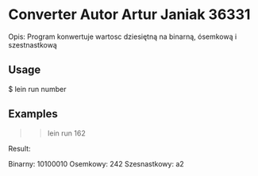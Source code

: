 # Converter Autor Artur Janiak 36331

Opis: Program konwertuje wartosc dziesiętną na binarną, ósemkową i szestnastkową

## Usage

$ lein run number

## Examples

>>lein run 162

Result:

Binarny:
10100010
Osemkowy:
242
Szesnastkowy:
a2
